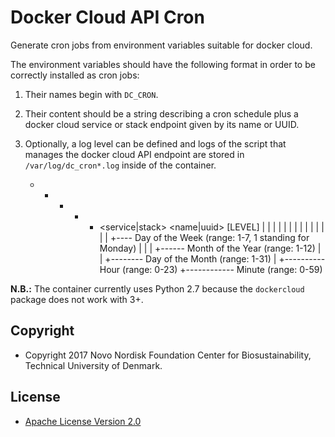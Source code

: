 # Docker Cloud API Cron

Generate cron jobs from environment variables suitable for docker cloud.

The environment variables should have the following format in order to be
correctly installed as cron jobs:

1. Their names begin with ``DC_CRON``.
2. Their content should be a string describing a cron schedule plus a docker
   cloud service or stack endpoint given by its name or UUID.
3. Optionally, a log level can be defined and logs of the script that manages
   the docker cloud API endpoint are stored in `/var/log/dc_cron*.log` inside of
   the container.

    * * * * * <service|stack> <name|uuid> [LEVEL]
    | | | | |
    | | | | |
    | | | | +---- Day of the Week   (range: 1-7, 1 standing for Monday)
    | | | +------ Month of the Year (range: 1-12)
    | | +-------- Day of the Month  (range: 1-31)
    | +---------- Hour              (range: 0-23)
    +------------ Minute            (range: 0-59)

**N.B.:** The container currently uses Python 2.7 because the `dockercloud`
package does not work with 3+.

## Copyright

* Copyright 2017 Novo Nordisk Foundation Center for Biosustainability,
  Technical University of Denmark.

## License

* [Apache License Version 2.0](LICENSE)

